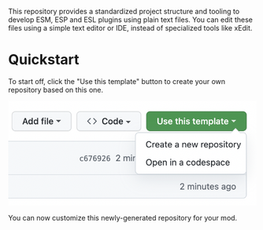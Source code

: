 This repository provides a standardized project structure and tooling to develop ESM, ESP and ESL plugins using plain text files. You can edit these files using a simple text editor or IDE, instead of specialized tools like xEdit.

# Quickstart

To start off, click the "Use this template" button to create your own repository based on this one.

[![GitHub's "Use this template" button](https://raw.githubusercontent.com/github/docs/main/assets/images/help/repository/use-this-template-button.png)](https://docs.github.com/en/repositories/creating-and-managing-repositories/creating-a-repository-from-a-template)

You can now customize this newly-generated repository for your mod.
